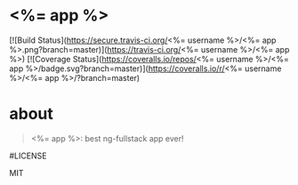 # <%= app %>
[![Build Status](https://secure.travis-ci.org/<%= username %>/<%= app %>.png?branch=master)](https://travis-ci.org/<%= username %>/<%= app %>)
[![Coverage Status](https://coveralls.io/repos/<%= username %>/<%= app %>/badge.svg?branch=master)](https://coveralls.io/r/<%= username %>/<%= app %>/?branch=master)

# about

> <%= app %>: best ng-fullstack app ever!

#LICENSE

MIT

